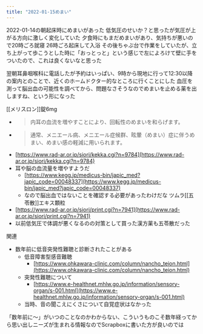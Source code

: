 ```yaml
---
title: "2022-01-15めまい"
---
```


2022-01-14の朝起床時にめまいがあった
低気圧のせいか？と思ったが気圧が上がる方向に激しく変化していた
夕食時にもまだめまいがあり、気持ちが悪いので20時ごろ就寝
26時ごろ起床して入浴
その後ちゃぶ台で作業をしていたが、立ち上がって歩こうとした時に「おっとっと」という感じで左によろけて壁に手をついたので、これは良くないなと思った

翌朝耳鼻咽喉科に電話したが予約はいっぱい、9時から現地に行って12:30以降の案内とのことで、近くのホームドクター的なところに行くことにした
血圧を測って脳出血の可能性を調べてから、問題なさそうなのでめまいを止める薬を出しますね、という形になった

[[メリスロン]]錠6mg
- > 内耳の血流を増やすことにより、回転性のめまいを和らげます。
- >  通常、メニエール病、メニエール症候群、眩暈（めまい）症に伴うめまい、めまい感の軽減に用いられます。
- [https://www.rad-ar.or.jp/siori/kekka.cgi?n=9784](https://www.rad-ar.or.jp/siori/kekka.cgi?n=9784)
- 耳や脳の血流量を増やすようだ
    - [https://www.kegg.jp/medicus-bin/japic_med?japic_code=00048337](https://www.kegg.jp/medicus-bin/japic_med?japic_code=00048337)
    - なので脳出血ではないことを確認する必要があったわけだな
ツムラ[[五苓散]]エキス顆粒
- [https://www.rad-ar.or.jp/siori/print.cgi?n=7941](https://www.rad-ar.or.jp/siori/print.cgi?n=7941)
- 以前低気圧で体調が悪くなるのの対策として買った漢方薬も五苓散だった

関連
- 数年前に低音突発性難聴と診断されたことがある
    - 低音障害型感音難聴
        - [https://www.ohkawara-clinic.com/column/nancho_teion.html](https://www.ohkawara-clinic.com/column/nancho_teion.html)
    - 突発性難聴について
        - [https://www.e-healthnet.mhlw.go.jp/information/sensory-organ/s-001.html](https://www.e-healthnet.mhlw.go.jp/information/sensory-organ/s-001.html)
    - 当時、音の聞こえにくさについて自覚症状はなかった

「数年前に〜」がいつのことなのかわからない、こういうものこそ数年経ってから思い出しニーズが生まれる情報なのでScrapboxに書いた方が良いのでは
